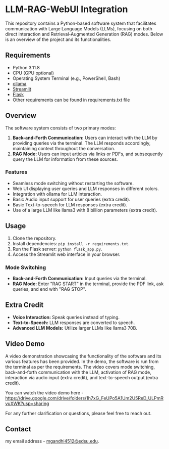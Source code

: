 # LLM-RAG-WebUI Integration

This repository contains a Python-based software system that facilitates communication with Large Language Models (LLMs), focusing on both direct interaction and Retrieval-Augmented Generation (RAG) modes. Below is an overview of the project and its functionalities.

## Requirements
- Python 3.11.8
- CPU (GPU optional)
- Operating System Terminal (e.g., PowerShell, Bash)
- [ollama](https://github.com/langchain/ollama)
- [Streamlit](https://streamlit.io/)
- [Flask](https://flask.palletsprojects.com/)
- Other requirements can be found in requirements.txt file

## Overview
The software system consists of two primary modes:
1. **Back-and-Forth Communication:** Users can interact with the LLM by providing queries via the terminal. The LLM responds accordingly, maintaining context throughout the conversation.
2. **RAG Mode:** Users can input articles via links or PDFs, and subsequently query the LLM for information from these sources.

### Features
- Seamless mode switching without restarting the software.
- Web UI displaying user queries and LLM responses in different colors.
- Integration with ollama for LLM interaction.
- Basic Audio input support for user queries (extra credit).
- Basic Text-to-speech for LLM responses (extra credit).
- Use of a large LLM like llama3 with 8 billion parameters (extra credit).

## Usage
1. Clone the repository.
2. Install dependencies: `pip install -r requirements.txt`.
3. Run the Flask server: `python flask_app.py`.
4. Access the Streamlit web interface in your browser.

### Mode Switching
- **Back-and-Forth Communication:** Input queries via the terminal.
- **RAG Mode:** Enter "RAG START" in the terminal, provide the PDF link, ask queries, and end with "RAG STOP".

## Extra Credit
- **Voice Interaction:** Speak queries instead of typing.
- **Text-to-Speech:** LLM responses are converted to speech.
- **Advanced LLM Models:** Utilize larger LLMs like llama3 70B.

## Video Demo
A video demonstration showcasing the functionality of the software and its various features has been provided. In the demo, the software is run from the terminal as per the requirements. The video covers mode switching, back-and-forth communication with the LLM, activation of RAG mode, interaction via audio input (extra credit), and text-to-speech output (extra credit).

You can watch the video demo here - https://drive.google.com/drive/folders/1h7xG_FeUPo5A1Um2U5ReD_ULPmRvuXWK?usp=sharing

For any further clarification or questions, please feel free to reach out.

## Contact
my email address - [mgandhi4512@sdsu.edu](mailto:mgandhi4512@sdsu.edu).
